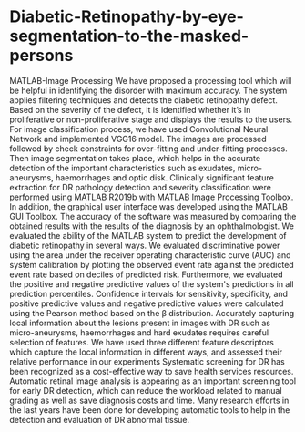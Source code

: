 # Diabetic-Retinopathy-by-eye-segmentation-to-the-masked-persons
MATLAB-Image Processing
We have proposed a processing tool which will be helpful in identifying the disorder with maximum accuracy. The system applies filtering techniques and detects the diabetic retinopathy defect. Based on the severity of the defect, it is identified whether it’s in proliferative or non-proliferative stage and displays the results to the users. For image classification process, we have used Convolutional Neural Network and implemented VGG16 model. The images are processed followed by check constraints for over-fitting and under-fitting processes. Then image segmentation takes place, which helps in the accurate detection of the important characteristics such as exudates, micro-aneurysms, haemorrhages and optic disk. Clinically significant feature extraction for DR pathology detection and severity classification were performed using MATLAB R2019b with MATLAB Image Processing Toolbox. In addition, the graphical user interface was developed using the MATLAB GUI Toolbox. The accuracy of the software was measured by comparing the obtained results with the results of the diagnosis by an ophthalmologist.
We evaluated the ability of the MATLAB system to predict the development of diabetic retinopathy in several ways. We evaluated discriminative power using the area under the receiver operating characteristic curve (AUC) and system calibration by plotting the observed event rate against the predicted event rate based on deciles of predicted risk. Furthermore, we evaluated the positive and negative predictive values of the system's predictions in all prediction percentiles. Confidence intervals for sensitivity, specificity, and positive predictive values and negative predictive values were calculated using the Pearson method based on the β distribution. 
Accurately capturing local information about the lesions present in images with DR such as micro-aneurysms, haemorrhages and hard exudates requires careful selection of features. We have used three different feature descriptors which capture the local information in different ways, and assessed their relative performance in our experiments Systematic screening for DR has been recognized as a cost-effective way to save health services resources. Automatic retinal image analysis is appearing as an important screening tool for early DR detection, which can reduce the workload related to manual grading as well as save diagnosis costs and time. Many research efforts in the last years have been done for developing automatic tools to help in the detection and evaluation of DR abnormal tissue.

